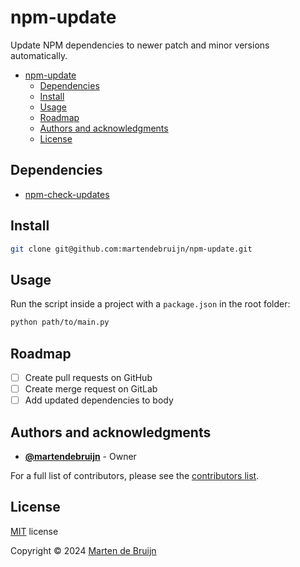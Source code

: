 # npm-update

Update NPM dependencies to newer patch and minor versions automatically.

- [npm-update](#npm-update)
  - [Dependencies](#dependencies)
  - [Install](#install)
  - [Usage](#usage)
  - [Roadmap](#roadmap)
  - [Authors and acknowledgments](#authors-and-acknowledgments)
  - [License](#license)

## Dependencies

- [npm-check-updates](https://www.npmjs.com/package/npm-check-updates)

## Install

```sh
git clone git@github.com:martendebruijn/npm-update.git
```

## Usage

Run the script inside a project with a `package.json` in the root folder:

```sh
python path/to/main.py
```

## Roadmap

- [ ] Create pull requests on GitHub
- [ ] Create merge request on GitLab
- [ ] Add updated dependencies to body

## Authors and acknowledgments

- **[@martendebruijn](https://github.com/martendebruijn)** - Owner

For a full list of contributors, please see the [contributors list](https://github.com/martendebruijn/types/graphs/contributors).

## License

[MIT](./LICENSE) license

Copyright © 2024 [Marten de Bruijn](https://github.com/martendebruijn)
